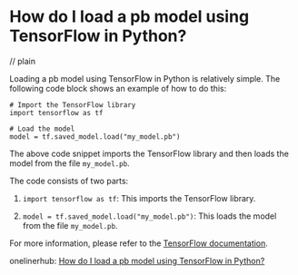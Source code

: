 # How do I load a pb model using TensorFlow in Python?
// plain

Loading a pb model using TensorFlow in Python is relatively simple. The following code block shows an example of how to do this:

```
# Import the TensorFlow library
import tensorflow as tf

# Load the model
model = tf.saved_model.load("my_model.pb")
```

The above code snippet imports the TensorFlow library and then loads the model from the file `my_model.pb`.

The code consists of two parts:

1. `import tensorflow as tf`: This imports the TensorFlow library.

2. `model = tf.saved_model.load("my_model.pb")`: This loads the model from the file `my_model.pb`.

For more information, please refer to the [TensorFlow documentation](https://www.tensorflow.org/api_docs/python/tf/saved_model/load).

onelinerhub: [How do I load a pb model using TensorFlow in Python?](https://onelinerhub.com/python-tensorflow/how-do-i-load-a-pb-model-using-tensorflow-in-python)